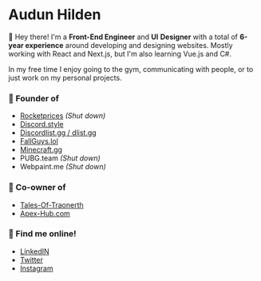 # Audun Hilden 
:wave:  Hey there! I'm a **Front-End Engineer** and **UI** **Designer** with a total of **6-year experience** around developing and designing websites.
Mostly working with React and Next.js, but I'm also learning Vue.js and C#.

In my free time I enjoy going to the gym, communicating with people, or to just work on my personal projects. 

### :balloon: Founder of
- [Rocketprices](https://rocketprices.net) *(Shut down)*
- [Discord.style](https://Discord.style)
- [Discordlist.gg / dlist.gg](https://discordlist.gg)
- [FallGuys.lol](https://fallguysdaily.com)
- [Minecraft.gg](https://minecraft.gg)
- PUBG.team *(Shut down)*
- Webpaint.me *(Shut down)*

### :balloon: Co-owner of
- [Tales-Of-Traonerth](https://tales-of-traonerth.netlify.app/)
- [Apex-Hub.com](https://Apex-Hub.com)

### :balloon: Find me online!
- [LinkedIN](https://www.linkedin.com/in/audun-hilden-528812147/)
- [Twitter](https://twitter.com/tweetaudun)
- [Instagram](https://instagram.com/audunrp)
